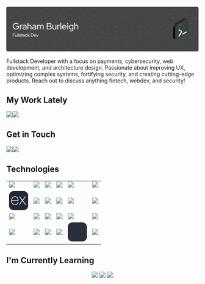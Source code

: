 <p align="center"> <img src="./github-header-image.png" alt="gbburleigh" /> </p>

Fullstack Developer with a focus on payments, cybersecurity, web development, and architecture design. Passionate about improving UX, optimizing complex systems, fortifying security, and creating cutting-edge products. Reach out to discuss anything fintech, webdev, and security!

<h2>My Work Lately</h2>

<div align="center" style="display: flex">
  
  <div style="">
    <img src="https://github-readme-stats.vercel.app/api?username=gbburleigh&show_icons=true" />
  </div>
  
  <div style="">
    <img src="https://github-readme-stats.vercel.app/api/top-langs/?username=gbburleigh&layout=compact"/>
  </div>
</div>

<h2>Get in Touch</h2>

<div align="center" style="display: flex;justify-content:space-between>
  
  <a href="https://www.linkedin.com/in/gbburleigh/">
    <img src="https://img.shields.io/badge/LinkedIn-0077B5?style=for-the-badge&logo=linkedin&logoColor=white" />
  </a>
  
  <a href="mailto:gbburleigh6@gmail.com">
    <img src="https://img.shields.io/badge/Gmail-D14836?style=for-the-badge&logo=gmail&logoColor=white" />
  </a>
</div>

<h2>Technologies</h1>

<div align="center">
  <table style="border:none">
    <tr>
      <td><img src="https://github.com/onemarc/tech-icons/blob/main/icons/python-dark.svg" width="50"></td>
      <td><img src="https://github.com/onemarc/tech-icons/blob/main/icons/javascript.svg" width="50"></td>
      <td><img src="https://github.com/onemarc/tech-icons/blob/main/icons/typescript.svg" width="50"></td>
      <td><img src="https://github.com/onemarc/tech-icons/blob/main/icons/html.svg" width="50"></td>
      <td><img src="https://github.com/onemarc/tech-icons/blob/main/icons/css.svg" width="50"></td>
      <td><img src="https://github.com/onemarc/tech-icons/blob/main/icons/cs-dark.svg" width="50"></td>
    </tr>
    <tr>
      <td><img src="https://github.com/tandpfun/skill-icons/blob/65dea6c4eaca7da319e552c09f4cf5a9a8dab2c8/icons/ExpressJS-Dark.svg" width="50"></td>
      <td><img src="https://github.com/onemarc/tech-icons/blob/main/icons/react-dark.svg" width="50"></td>
      <td><img src="https://github.com/onemarc/tech-icons/blob/main/icons/tailwindcss-dark.svg" width="50"></td>
      <td><img src="https://github.com/onemarc/tech-icons/blob/main/icons/nodejs-dark.svg" width="50"></td>
      <td><img src="https://github.com/onemarc/tech-icons/blob/main/icons/flask-dark.svg" width="50"></td>
      <td><img src="https://github.com/onemarc/tech-icons/blob/main/icons/vuejs-dark.svg" width="50"></td>
    </tr>
    <tr>
      <td><img src="https://github.com/onemarc/tech-icons/blob/main/icons/datadog-dark.svg" width="50"></td>
      <td><img src="https://github.com/onemarc/tech-icons/blob/main/icons/aws-dark.svg" width="50"></td>
      <td><img src="https://github.com/onemarc/tech-icons/blob/main/icons/git.svg" width="50"></td>
      <td><img src="https://github.com/onemarc/tech-icons/blob/main/icons/githubactions-dark.svg" width="50"></td>
      <td><img src="https://github.com/onemarc/tech-icons/blob/main/icons/jestjs-dark.svg" width="50"></td>
      <td><img src="https://github.com/onemarc/tech-icons/blob/main/icons/bash-dark.svg" width="50"></td>
    </tr>
    <tr>
      <td><img src="https://github.com/onemarc/tech-icons/blob/main/icons/mysql-dark.svg" width="50"></td>
      <td><img src="https://github.com/onemarc/tech-icons/blob/main/icons/postgressql-dark.svg" width="50"></td>
      <td><img src="https://github.com/onemarc/tech-icons/blob/main/icons/sqllite.svg" width="50"></td>
      <td><img src="https://github.com/onemarc/tech-icons/blob/main/icons/knexjs-dark.svg" width="50"></td>
      <td><img src="https://github.com/onemarc/tech-icons/blob/main/icons/yaml-dark.svg" width="50"></td>
      <td><img src="https://github.com/onemarc/tech-icons/blob/main/icons/linux-dark.svg" width="50"></td>
    </tr>
  </table>
</div>

<h2>I'm Currently Learning</h2>

<div align="center">
  <a href="#"><img src="https://github.com/onemarc/tech-icons/blob/main/icons/php.svg" width="50"></a>
  <a href="#"><img src="https://github.com/onemarc/tech-icons/blob/main/icons/nextjs-dark.svg" width="50"></a>
  <a href="#"><img src="https://github.com/onemarc/tech-icons/blob/main/icons/docker.svg" width="50"></a>
</div>
